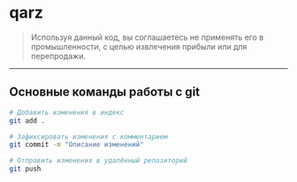 # qarz

> Используя данный код, вы соглашаетесь не применять его в промышленности, с целью извлечения прибыли или для перепродажи.

---

## Основные команды работы с git

```bash
# Добавить изменения в индекс
git add .

# Зафиксировать изменения с комментарием
git commit -m "Описание изменений"

# Отправить изменения в удалённый репозиторий
git push
